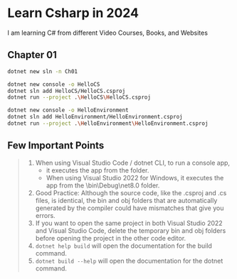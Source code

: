 # Learn Csharp in 2024

I am learning C# from different Video Courses, Books, and Websites

## Chapter 01

```bash
dotnet new sln -n Ch01

dotnet new console -o HelloCS
dotnet sln add HelloCS/HelloCS.csproj
dotnet run --project .\HelloCS\HelloCS.csproj

dotnet new console -o HelloEnvironment
dotnet sln add HelloEnvironment/HelloEnvironment.csproj
dotnet run --project .\HelloEnvironment\HelloEnvironment.csproj
```

## Few Important Points

> 1. When using Visual Studio Code / dotnet CLI, to run a console app,
>    - it executes the app from the <projectname> folder.
>    - When using Visual Studio 2022 for Windows, it executes the app from the <projectname>\bin\Debug\net8.0 folder.
> 1. Good Practice: Although the source code, like the .csproj and .cs files, is identical, the bin and obj folders that are automatically generated by the compiler could have mismatches that give you errors.
> 1. If you want to open the same project in both Visual Studio 2022 and Visual Studio Code, delete the temporary bin and obj folders before opening the project in the other code editor.
> 1. `dotnet help build` will open the documentation for the build command.
> 1. `dotnet build --help` will open the documentation for the dotnet command.
